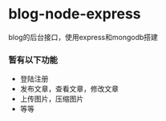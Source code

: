 # blog-node-express

blog的后台接口，使用express和mongodb搭建

### 暂有以下功能

* 登陆注册
* 发布文章，查看文章，修改文章
* 上传图片，压缩图片
* 等等
